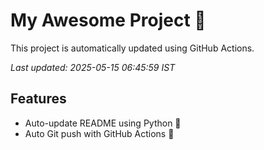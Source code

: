 # My Awesome Project 🚀

This project is automatically updated using GitHub Actions.

_Last updated: 2025-05-15 06:45:59 IST_

## Features
- Auto-update README using Python 🐍
- Auto Git push with GitHub Actions 🤖
